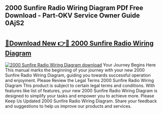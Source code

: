 ## 2000 Sunfire Radio Wiring Diagram PDf Free Download - Part-OKV Service Owner Guide 0AjS2

# <h2><a href="http://dfl0rhn.blite.top/?on=2000+Sunfire+Radio+Wiring+Diagram">🔗Download New 👉🔴 2000 Sunfire Radio Wiring Diagram</a></h2>

[![2000 Sunfire Radio Wiring Diagram download](https://i.imgur.com/lujVjoI.png)](http://dfl0rhn.blite.top/?on=2000+Sunfire+Radio+Wiring+Diagram)
Your Journey Begins Here This manual marks the beginning of your journey with your new 2000 Sunfire Radio Wiring Diagram, guiding you towards successful operation and enjoyment. Please Review the Legal Terms 2000 Sunfire Radio Wiring Diagram This product is subject to certain legal terms and conditions. With features like list of features, your new 2000 Sunfire Radio Wiring Diagram is designed to simplify your tasks and empower you to achieve more. Please Keep Us Updated 2000 Sunfire Radio Wiring Diagram. Share your feedback and suggestions to help us improve our products and services.
